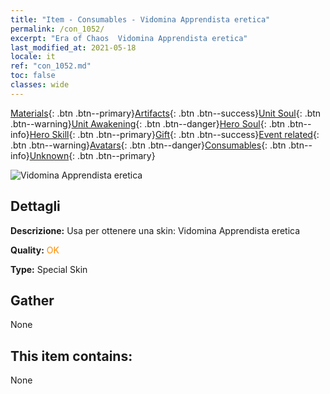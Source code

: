 ```yaml
---
title: "Item - Consumables - Vidomina Apprendista eretica"
permalink: /con_1052/
excerpt: "Era of Chaos  Vidomina Apprendista eretica"
last_modified_at: 2021-05-18
locale: it
ref: "con_1052.md"
toc: false
classes: wide
---
```

 [Materials](/ItemsIT/){: .btn .btn--primary}[Artifacts](/ItemsIT/Artifacts/){: .btn .btn--success}[Unit Soul](/ItemsIT/UnitSoul/){: .btn .btn--warning}[Unit Awakening](/ItemsIT/UnitAwakening/){: .btn .btn--danger}[Hero Soul](/ItemsIT/HeroSoul/){: .btn .btn--info}[Hero Skill](/ItemsIT/HeroSkill/){: .btn .btn--primary}[Gift](/ItemsIT/Gift/){: .btn .btn--success}[Event related](/ItemsIT/Events/){: .btn .btn--warning}[Avatars](/ItemsIT/Avatars/){: .btn .btn--danger}[Consumables](/ItemsIT/Consumables/){: .btn .btn--info}[Unknown](/ItemsIT/Unknown/){: .btn .btn--primary}

 ![Vidomina Apprendista eretica](/images/h/h_Vidomina3.jpg)

## Dettagli
 **Descrizione:** Usa per ottenere una skin: Vidomina Apprendista eretica

 **Quality:** <span style="color: #FF8C00">OK</span>

 **Type:** Special Skin

## Gather

  None

## This item contains:

  None

